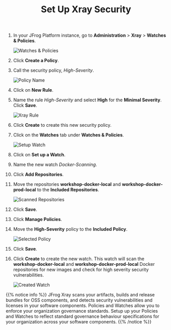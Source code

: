 ﻿---
title: "Set Up Xray Security"
chapter: false
weight: 210
pre: "<b>2.10 </b>"
---

1. In your JFrog Platform instance, go to **Administration** > **Xray** > **Watches & Policies**.

    ![Watches & Policies](/images/watches-policies.png)

2. Click **Create a Policy**.

3. Call the security policy, _High-Severity_.

    ![Policy Name](/images/policy-name.png)

4. Click on **New Rule**.

5. Name the rule _High-Severity_ and select **High** for the **Minimal Severity**. Click **Save**.

    ![Xray Rule](/images/xray-rule.png)

6. Click **Create** to create this new security policy.

7. Click on the **Watches** tab under **Watches & Policies**.

    ![Setup Watch](/images/setup-watch.png)

8. Click on **Set up a Watch**.

9. Name the new watch _Docker-Scanning_.

10. Click **Add Repositories**.

11. Move the repositories **workshop-docker-local** and **workshop-docker-prod-local** to the **Included Repositories**.

    ![Scanned Repositories](/images/scanned-repositories.png)

12. Click **Save**.

13. Click **Manage Policies**.

14. Move the **High-Severity** policy to the **Included Policy**.

    ![Selected Policy](/images/selected-policy.png)

15. Click **Save**.

16. Click **Create** to create the new watch. This watch will scan the **workshop-docker-local** and **workshop-docker-prod-local** Docker repositories for new images and check for high severity security vulnerabilities.

    ![Created Watch](/images/created-watch.png)

{{% notice info %}}
JFrog Xray scans your artifacts, builds and release bundles for OSS components, and detects security vulnerabilities and licenses in your software components.
Policies and Watches allow you to enforce your organization governance standards. Setup up your Policies and Watches to reflect standard governance behaviour specifications for your organization across your software components.
{{% /notice %}}
